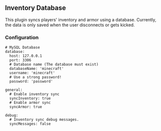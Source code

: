 ## Inventory Database

This plugin syncs players' inventory and armor using a database.
Currently, the data is only saved when the user disconnects or gets kicked.

### Configuration

```
# MySQL Database
database:
  host: 127.0.0.1
  port: 3306
  # Database name (The database must exist)
  databaseName: 'minecraft'
  username: 'minecraft'
  # Use a strong password!
  password: 'password'

general:
  # Enable inventory sync
  syncInventory: true
  # Enable armor sync
  syncArmor: true 

debug:
  # Inventory sync debug messages.
  syncMessages: false
```